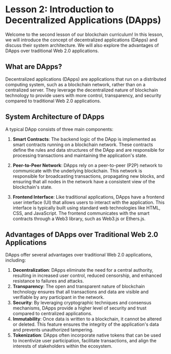 # Lesson 2: Introduction to Decentralized Applications (DApps)

Welcome to the second lesson of our blockchain curriculum! In this lesson, we will introduce the concept of decentralized applications (DApps) and discuss their system architecture. We will also explore the advantages of DApps over traditional Web 2.0 applications.

## What are DApps?

Decentralized applications (DApps) are applications that run on a distributed computing system, such as a blockchain network, rather than on a centralized server. They leverage the decentralized nature of blockchain technology to provide users with more control, transparency, and security compared to traditional Web 2.0 applications.

## System Architecture of DApps

A typical DApp consists of three main components:

1. **Smart Contracts**: The backend logic of the DApp is implemented as smart contracts running on a blockchain network. These contracts define the rules and data structures of the DApp and are responsible for processing transactions and maintaining the application's state.

2. **Peer-to-Peer Network**: DApps rely on a peer-to-peer (P2P) network to communicate with the underlying blockchain. This network is responsible for broadcasting transactions, propagating new blocks, and ensuring that all nodes in the network have a consistent view of the blockchain's state.

3. **Frontend Interface**: Like traditional applications, DApps have a frontend user interface (UI) that allows users to interact with the application. This interface is typically built using standard web technologies like HTML, CSS, and JavaScript. The frontend communicates with the smart contracts through a Web3 library, such as Web3.js or Ethers.js.

## Advantages of DApps over Traditional Web 2.0 Applications

DApps offer several advantages over traditional Web 2.0 applications, including:

1. **Decentralization**: DApps eliminate the need for a central authority, resulting in increased user control, reduced censorship, and enhanced resistance to failures and attacks.
2. **Transparency**: The open and transparent nature of blockchain technology ensures that all transactions and data are visible and verifiable by any participant in the network.
3. **Security**: By leveraging cryptographic techniques and consensus mechanisms, DApps provide a higher level of security and trust compared to centralized applications.
4. **Immutability**: Once data is written to a blockchain, it cannot be altered or deleted. This feature ensures the integrity of the application's data and prevents unauthorized tampering.
5. **Tokenization**: DApps often incorporate native tokens that can be used to incentivize user participation, facilitate transactions, and align the interests of stakeholders within the ecosystem.
